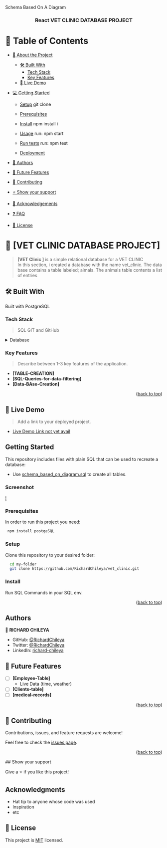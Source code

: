 <a name="readme-top">Schema Based On A Diagram</a>

<!--
HOW TO USE:
This is an example of how you may give instructions on setting up your project locally.

Modify this file to match your project and remove sections that don't apply.

REQUIRED SECTIONS:
- Table of Contents
- About the Project
  - Built With
  - Live Demo
- Getting Started
- Authors
- Future Features
- Contributing
- Show your support
- Acknowledgements
- License

After you're finished please remove all the comments and instructions!
-->

<div align="center">


  <h3><b>React VET CLINIC DATABASE PROJECT</b></h3>

</div>

# 📗 Table of Contents

- [📖 About the Project](#about-project) 
  - [🛠 Built With](#built-with) 
    - [Tech Stack](#tech-stack)
    - [Key Features](#key-features)
  - [🚀 Live Demo](#live-demo)
- [💻 Getting Started](#getting-started)
  - [Setup](#setup)
  git clone <ssh link>
  - [Prerequisites](#prerequisites)
   
  - [Install](#install)
  npm install i 
 

  - [Usage](#usage)
 run:  npm start
  - [Run tests](#run-tests)
  run:  npm test
  - [Deployment](#triangular_flag_on_post-deployment)
- [👥 Authors](#authors)
- [🔭 Future Features](#future-features)
- [🤝 Contributing](#contributing)
- [⭐️ Show your support](#support)

- [🙏 Acknowledgements](#acknowledgements)
- [❓ FAQ](#faq)
- [📝 License](#license)


# 📖 [VET CLINIC DATABASE PROJECT] <a name="about-project"></a>

>  **[VET Clinic ]** is a  simple relational database for a VET CLINIC  
> In this section, i created a database with the name vet_clinic. The data base contains a table labeled; aimals. 
> The animals table contents a list of entries 


## 🛠 Built With <a name="built-with"></a>
 Built with PostgreSQL 
### Tech Stack <a name="tech-stack"></a>
> SQL GIT and GitHub

<details>
<summary>Database</summary>
  <ul>
    <li><a href="https://www.postgresql.org/">PostgreSQL</a></li>
  </ul>
</details>


### Key Features <a name="key-features"></a>

> Describe between 1-3 key features of the application.

- **[TABLE-CREATION]**
- **[SQL-Queries-for-data-filtering]**
- **[Data-BAse-Creation]**

<p align="right">(<a href="#readme-top">back to top</a>)</p>


## 🚀 Live Demo <a name="live-demo"></a>

> Add a link to your deployed project.

- [Live Demo Link not yet avail]()

## Getting Started

This repository includes files with plain SQL that can be used to recreate a database:

- Use [schema_based_on_diagram.sql](./schema_based_on_diagram.sql) to create all tables.

### Screenshot
[!](/clinic_diagram.png)

### Prerequisites

In order to run this project you need:


```sh
 npm install postgeSQL
```

### Setup

Clone this repository to your desired folder:


```sh
  cd my-folder
  git clone https://github.com/RichardChileya/vet_clinic.git
```

### Install

Run SQL Commands in your SQL env.


<p align="right">(<a href="#readme-top">back to top</a>)</p>


## Authors

👤 **RICHARD CHILEYA**

- GitHub: [@RichardChileya](https://github.com/RichardChileya/)
- Twitter: [@RichardChileya](https://twitter.com/RichardChileya/)
- LinkedIn: [richard-chileya](https://linkedin.com/in/richard-chileya-1076b4200//)

## 🔭 Future Features <a name="future-features"></a>


- [ ] **[Employee-Table]** 
  - Live Data (time, weather)
- [ ] **[Clients-table]**
- [ ] **[medical-records]**

<p align="right">(<a href="#readme-top">back to top</a>)</p>

<!-- CONTRIBUTING -->

## 🤝 Contributing <a name="contributing"></a>

Contributions, issues, and feature requests are welcome!

Feel free to check the [issues page](https://github.com/RichardChileya/vet_clinic/issues).

<p align="right">(<a href="#readme-top">back to top</a>)</p>
## Show your support

Give a ⭐️ if you like this project!

## Acknowledgments

- Hat tip to anyone whose code was used
- Inspiration
- etc

## 📝 License

This project is [MIT](./MIT.md) licensed.
